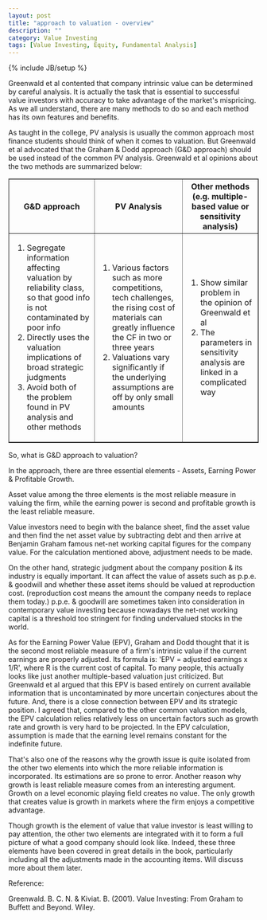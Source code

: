 ```yaml
---
layout: post
title: "approach to valuation - overview"
description: ""
category: Value Investing
tags: [Value Investing, Equity, Fundamental Analysis]
---
```

{% include JB/setup %}

Greenwald et al contented that company intrinsic value can be determined by careful analysis. It is actually the task that is essential to successful value investors with accuracy to take advantage of the market's mispricing. As we all understand, there are many methods to do so and each method has its own features and benefits.

As taught in the college, PV analysis is usually the common approach most finance students should think of when it comes to valuation. But Greenwald et al advocated that the Graham & Dodd approach (G&D approach) should be used instead of the common PV analysis. Greenwald et al opinions about the two methods are summarized below:

<table width="500" border="1" cellspacing="3" cellpadding="8">
  <tr>
    <th scope="col">G&amp;D approach</th>
    <th scope="col">PV Analysis</th>
    <th scope="col">Other methods<br />
    (e.g. multiple-based value or sensitivity analysis)</th>
  </tr>
  <tr>
    <td><ol>
      <li>Segregate information affecting valuation by reliability class, so that good info is not contaminated by poor info</li>
      <li>Directly uses the valuation implications of broad strategic judgments</li>
      <li>Avoid both of the problem found in PV analysis and other methods</li>
    </ol></td>
    <td><ol>
      <li>Various factors such as more competitions, tech challenges, the rising cost of materials can greatly influence the CF in two or three years</li>
      <li>Valuations vary significantly if the underlying assumptions are off by only small amounts</li>
    </ol></td>
    <td><ol>
      <li>Show similar problem in the opinion of Greenwald et al</li>
      <li>The parameters in sensitivity analysis are linked in a complicated way</li>
    </ol></td>
  </tr>
</table>

So, what is G&D approach to valuation?

In the approach, there are three essential elements - Assets, Earning Power & Profitable Growth.

Asset value among the three elements is the most reliable measure in valuing the firm, while the earning power is second and profitable growth is the least reliable measure.

Value investors need to begin with the balance sheet, find the asset value and then find the net asset value by subtracting debt and then arrive at Benjamin Graham famous net-net working capital figures for the company value. For the calculation mentioned above, adjustment needs to be made.
 
On the other hand, strategic judgment about the company position & its industry is equally important. It can affect the value of assets such as p.p.e. & goodwill and whether these asset items should be valued at reproduction cost. (reproduction cost means the amount the company needs to replace them today.) p.p.e. & goodwill are sometimes taken into consideration in contemporary value investing because nowadays the net-net working capital is a threshold too stringent for finding undervalued stocks in the world.

As for the Earning Power Value (EPV), Graham and Dodd thought that it is the second most reliable measure of a firm's intrinsic value if the current earnings are properly adjusted. Its formula is: 'EPV = adjusted earnings x 1/R', where R is the current cost of capital. To many people, this actually looks like just another multiple-based valuation just criticized. But Greenwald et al argued that this EPV is based entirely on current available information that is uncontaminated by more uncertain conjectures about the future. And, there is a close connection between EPV and its strategic position. I agreed that, compared to the other common valuation models, the EPV calculation relies relatively less on uncertain factors such as growth rate and growth is very hard to be projected. In the EPV calculation, assumption is made that the earning level remains constant for the indefinite future.

That's also one of the reasons why the growth issue is quite isolated from the other two elements into which the more reliable information is incorporated. Its estimations are so prone to error. Another reason why growth is least reliable measure comes from an interesting argument. Growth on a level economic playing field creates no value. The only growth that creates value is growth in markets where the firm enjoys a competitive advantage.

Though growth is the element of value that value investor is least willing to pay attention, the other two elements are integrated with it to form a full picture of what a good company should look like. Indeed, these three elements have been covered in great details in the book, particularly including all the adjustments made in the accounting items. Will discuss more about them later.

Reference:

Greenwald. B. C. N. & Kiviat. B. (2001). Value Investing: From Graham to Buffett and Beyond. Wiley.
